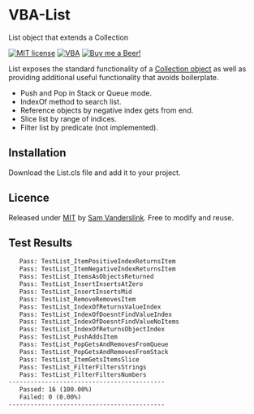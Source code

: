 # VBA-List

List object that extends a Collection

[![MIT license](https://img.shields.io/badge/License-MIT-blue.svg)](https://github.com/SSlinky/VBA-List/blob/master/README.md#license)
[![VBA](https://img.shields.io/badge/vba-VB--6-success)](https://docs.microsoft.com/en-us/office/vba/api/overview/)
[![Buy me a Beer!](https://img.shields.io/badge/Buy%20me%20a-Beer-yellow)](https://www.buymeacoffee.com/sslinky)

List exposes the standard functionality of a [Collection object](https://learn.microsoft.com/en-us/office/vba/language/reference/user-interface-help/collection-object) as well as providing additional useful functionality that avoids boilerplate.

* Push and Pop in Stack or Queue mode.
* IndexOf method to search list.
* Reference objects by negative index gets from end.
* Slice list by range of indices.
* Filter list by predicate (not implemented).

## Installation

Download the List.cls file and add it to your project.

## Licence

Released under [MIT](/LICENCE) by [Sam Vanderslink](https://github.com/SSlinky).
Free to modify and reuse.

## Test Results

```txt
   Pass: TestList_ItemPositiveIndexReturnsItem
   Pass: TestList_ItemNegativeIndexReturnsItem
   Pass: TestList_ItemsAsObjectsReturned
   Pass: TestList_InsertInsertsAtZero
   Pass: TestList_InsertInsertsMid
   Pass: TestList_RemoveRemovesItem
   Pass: TestList_IndexOfReturnsValueIndex
   Pass: TestList_IndexOfDoesntFindValueIndex
   Pass: TestList_IndexOfDoesntFindValueNoItems
   Pass: TestList_IndexOfReturnsObjectIndex
   Pass: TestList_PushAddsItem
   Pass: TestList_PopGetsAndRemovesFromQueue
   Pass: TestList_PopGetsAndRemovesFromStack
   Pass: TestList_ItemGetsItemsSlice
   Pass: TestList_FilterFiltersStrings
   Pass: TestList_FilterFiltersNumbers
-------------------------------------------
   Passed: 16 (100.00%)
   Failed: 0 (0.00%)
-------------------------------------------
```
